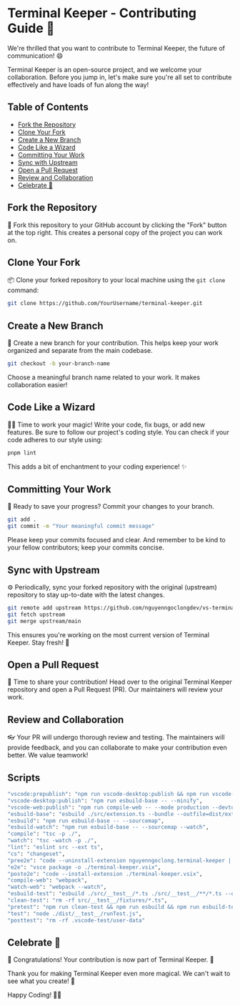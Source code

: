 # Terminal Keeper - Contributing Guide 🌟

We're thrilled that you want to contribute to Terminal Keeper, the future of communication! 😄

Terminal Keeper is an open-source project, and we welcome your collaboration. Before you jump in, let's make sure you're all set to contribute effectively and have loads of fun along the way!

## Table of Contents

- [Fork the Repository](#fork-the-repository)
- [Clone Your Fork](#clone-your-fork)
- [Create a New Branch](#create-a-new-branch)
- [Code Like a Wizard](#code-like-a-wizard)
- [Committing Your Work](#committing-your-work)
- [Sync with Upstream](#sync-with-upstream)
- [Open a Pull Request](#open-a-pull-request)
- [Review and Collaboration](#review-and-collaboration)
- [Celebrate 🎉](#celebrate-)

## Fork the Repository

🍴 Fork this repository to your GitHub account by clicking the "Fork" button at the top right. This creates a personal copy of the project you can work on.

## Clone Your Fork

📦 Clone your forked repository to your local machine using the `git clone` command:

```bash
git clone https://github.com/YourUsername/terminal-keeper.git
```

## Create a New Branch

🌿 Create a new branch for your contribution. This helps keep your work organized and separate from the main codebase.

```bash
git checkout -b your-branch-name
```

Choose a meaningful branch name related to your work. It makes collaboration easier!

## Code Like a Wizard

🧙‍♀️ Time to work your magic! Write your code, fix bugs, or add new features. Be sure to follow our project's coding style. You can check if your code adheres to our style using:

```bash
pnpm lint
```

This adds a bit of enchantment to your coding experience! ✨

## Committing Your Work

📝 Ready to save your progress? Commit your changes to your branch.

```bash
git add .
git commit -m "Your meaningful commit message"
```

Please keep your commits focused and clear. And remember to be kind to your fellow contributors; keep your commits concise.

## Sync with Upstream

⚙️ Periodically, sync your forked repository with the original (upstream) repository to stay up-to-date with the latest changes.

```bash
git remote add upstream https://github.com/nguyenngoclongdev/vs-terminal-keeper.git
git fetch upstream
git merge upstream/main
```

This ensures you're working on the most current version of Terminal Keeper. Stay fresh! 💨

## Open a Pull Request

🚀 Time to share your contribution! Head over to the original Terminal Keeper repository and open a Pull Request (PR). Our maintainers will review your work.

## Review and Collaboration

👓 Your PR will undergo thorough review and testing. The maintainers will provide feedback, and you can collaborate to make your contribution even better. We value teamwork!

## Scripts

```sh
"vscode:prepublish": "npm run vscode-desktop:publish && npm run vscode-web:publish",
"vscode-desktop:publish": "npm run esbuild-base -- --minify",
"vscode-web:publish": "npm run compile-web -- --mode production --devtool false",
"esbuild-base": "esbuild ./src/extension.ts --bundle --outfile=dist/extension.js --external:vscode --format=cjs --platform=node",
"esbuild": "npm run esbuild-base -- --sourcemap",
"esbuild-watch": "npm run esbuild-base -- --sourcemap --watch",
"compile": "tsc -p ./",
"watch": "tsc -watch -p ./",
"lint": "eslint src --ext ts",
"cs": "changeset",
"pree2e": "code --uninstall-extension nguyenngoclong.terminal-keeper || true",
"e2e": "vsce package -o ./terminal-keeper.vsix",
"poste2e": "code --install-extension ./terminal-keeper.vsix",
"compile-web": "webpack",
"watch-web": "webpack --watch",
"esbuild-test": "esbuild ./src/__test__/*.ts ./src/__test__/**/*.ts --outdir=./dist/__test__ --format=cjs --platform=node",
"clean-test": "rm -rf src/__test__/fixtures/*.ts",
"pretest": "npm run clean-test && npm run esbuild && npm run esbuild-test",
"test": "node ./dist/__test__/runTest.js",
"posttest": "rm -rf .vscode-test/user-data"
```

## Celebrate 🎉

🎈 Congratulations! Your contribution is now part of Terminal Keeper. 🥳

Thank you for making Terminal Keeper even more magical. We can't wait to see what you create! 🌠

Happy Coding! 🚀🦄